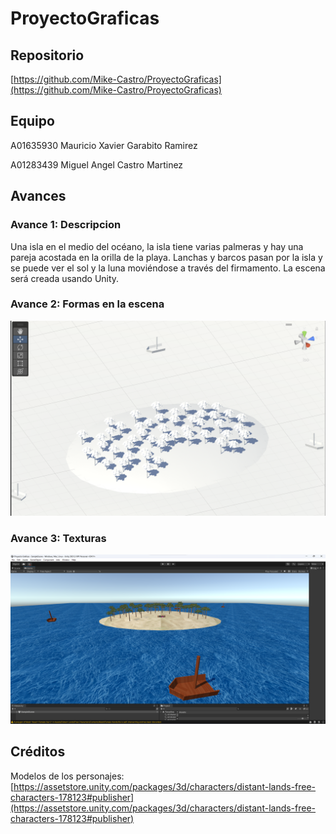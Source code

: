 # ProyectoGraficas

## Repositorio

[https://github.com/Mike-Castro/ProyectoGraficas](https://github.com/Mike-Castro/ProyectoGraficas)

## Equipo

A01635930 Mauricio Xavier Garabito Ramirez

A01283439 Miguel Angel Castro Martinez

## Avances

### Avance 1: Descripcion

Una isla en el medio del océano, la isla tiene varias palmeras y  hay una pareja acostada en la orilla de la playa. Lanchas y barcos pasan por la isla y se puede ver el sol y la luna moviéndose a través del firmamento. La escena será creada usando Unity.

### Avance 2: Formas en la escena

![Avance 2](Avances/avance1.png)

### Avance 3: Texturas

![Avance 3](Avances/avance2.png)

## Créditos 
Modelos de los personajes: [https://assetstore.unity.com/packages/3d/characters/distant-lands-free-characters-178123#publisher](https://assetstore.unity.com/packages/3d/characters/distant-lands-free-characters-178123#publisher)

